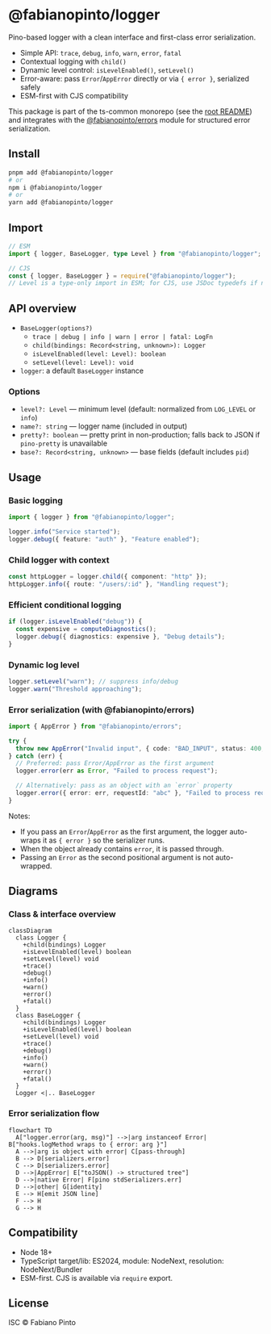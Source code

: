 # @fabianopinto/logger

Pino-based logger with a clean interface and first-class error serialization.

- Simple API: `trace`, `debug`, `info`, `warn`, `error`, `fatal`
- Contextual logging with `child()`
- Dynamic level control: `isLevelEnabled()`, `setLevel()`
- Error-aware: pass `Error`/`AppError` directly or via `{ error }`, serialized safely
- ESM-first with CJS compatibility

This package is part of the ts-common monorepo (see the [root README](../../README.md)) and integrates with the [@fabianopinto/errors](../errors/README.md) module for structured error serialization.

## Install

```bash
pnpm add @fabianopinto/logger
# or
npm i @fabianopinto/logger
# or
yarn add @fabianopinto/logger
```

## Import

```ts
// ESM
import { logger, BaseLogger, type Level } from "@fabianopinto/logger";

// CJS
const { logger, BaseLogger } = require("@fabianopinto/logger");
// Level is a type-only import in ESM; for CJS, use JSDoc typedefs if needed
```

## API overview

- `BaseLogger(options?)`
  - `trace | debug | info | warn | error | fatal: LogFn`
  - `child(bindings: Record<string, unknown>): Logger`
  - `isLevelEnabled(level: Level): boolean`
  - `setLevel(level: Level): void`
- `logger`: a default `BaseLogger` instance

### Options

- `level?: Level` — minimum level (default: normalized from `LOG_LEVEL` or `info`)
- `name?: string` — logger name (included in output)
- `pretty?: boolean` — pretty print in non-production; falls back to JSON if `pino-pretty` is unavailable
- `base?: Record<string, unknown>` — base fields (default includes `pid`)

## Usage

### Basic logging

```ts
import { logger } from "@fabianopinto/logger";

logger.info("Service started");
logger.debug({ feature: "auth" }, "Feature enabled");
```

### Child logger with context

```ts
const httpLogger = logger.child({ component: "http" });
httpLogger.info({ route: "/users/:id" }, "Handling request");
```

### Efficient conditional logging

```ts
if (logger.isLevelEnabled("debug")) {
  const expensive = computeDiagnostics();
  logger.debug({ diagnostics: expensive }, "Debug details");
}
```

### Dynamic log level

```ts
logger.setLevel("warn"); // suppress info/debug
logger.warn("Threshold approaching");
```

### Error serialization (with @fabianopinto/errors)

```ts
import { AppError } from "@fabianopinto/errors";

try {
  throw new AppError("Invalid input", { code: "BAD_INPUT", status: 400, context: { id: 1 } });
} catch (err) {
  // Preferred: pass Error/AppError as the first argument
  logger.error(err as Error, "Failed to process request");

  // Alternatively: pass as an object with an `error` property
  logger.error({ error: err, requestId: "abc" }, "Failed to process request");
}
```

Notes:

- If you pass an `Error`/`AppError` as the first argument, the logger auto-wraps it as `{ error }` so the serializer runs.
- When the object already contains `error`, it is passed through.
- Passing an `Error` as the second positional argument is not auto-wrapped.

## Diagrams

### Class & interface overview

```mermaid
classDiagram
  class Logger {
    +child(bindings) Logger
    +isLevelEnabled(level) boolean
    +setLevel(level) void
    +trace()
    +debug()
    +info()
    +warn()
    +error()
    +fatal()
  }
  class BaseLogger {
    +child(bindings) Logger
    +isLevelEnabled(level) boolean
    +setLevel(level) void
    +trace()
    +debug()
    +info()
    +warn()
    +error()
    +fatal()
  }
  Logger <|.. BaseLogger
```

### Error serialization flow

```mermaid
flowchart TD
  A["logger.error(arg, msg)"] -->|arg instanceof Error| B["hooks.logMethod wraps to { error: arg }"]
  A -->|arg is object with error| C[pass-through]
  B --> D[serializers.error]
  C --> D[serializers.error]
  D -->|AppError| E["toJSON() -> structured tree"]
  D -->|native Error| F[pino stdSerializers.err]
  D -->|other| G[identity]
  E --> H[emit JSON line]
  F --> H
  G --> H
```

## Compatibility

- Node 18+
- TypeScript target/lib: ES2024, module: NodeNext, resolution: NodeNext/Bundler
- ESM-first. CJS is available via `require` export.

## License

ISC © Fabiano Pinto
